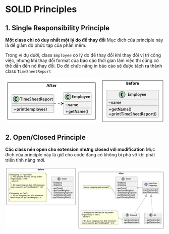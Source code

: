 # SOLID Principles
## 1. Single Responsibility Principle
**Một class chỉ có duy nhất một lý do để thay đổi**
Mục đích của principle này là để giảm độ phức tạp của phần mềm.

Trong ví dụ dưới, class `Employee` có lý do để thay đổi khi thay đổi vị trí công việc, nhưng khi thay đổi format của báo cáo thời gian làm việc thì cũng có thể dẫn đến nó thay đổi. Do đó chức năng in báo cáo sẽ được tách ra thành class `TimeSheetReport`

![Single Responsibility Principle](/out//00.diagrams/02.design-parterns/00.design-principles/single_responsibility/Single%20Responsibility%20Principle.png)

## 2. Open/Closed Principle
**Các class nên open cho extension nhưng closed với modification**
Mục đích của principle này là giữ cho code đang có không bị phá vỡ khi phát triển tính năng mới.

![ Open/Closed Principle](/out//00.diagrams/02.design-parterns/00.design-principles/open_closed_responsibility/Open%20Closed%20Principle.png)